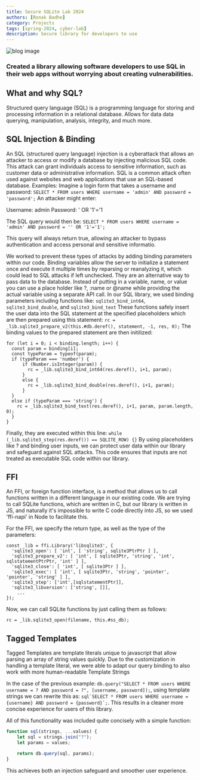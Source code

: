 ```yaml
---
title: Secure SQLite Lab 2024
authors: [Ronak Badhe]
category: Projects
tags: [spring-2024, cyber-lab]
description: Secure library for developers to use
---
```


<img src="https://static.tildacdn.one/tild6262-6661-4034-b164-383063636462/What_is_SQL_Database.png" alt="blog image" />

### Created a library allowing software developers to use SQL in their web apps without worrying about creating vulnerabilities.



## What and why SQL?
Structured query language (SQL) is a programming language for storing and processing information in a relational database. Allows for data data querying, manipulation, analysis, integrity, and much more.


## SQL Injection & Binding
An SQL (structured query language) injection is a cyberattack that allows an attacker to access or modify a database by injecting malicious SQL code. This attack can grant individuals access to sensitive information, such as customer data or administrative information. SQL is a common attack often used against websites and web applications that use an SQL-based database.
Examples:
Imagine a login form that takes a username and password:
`SELECT * FROM users WHERE username = 'admin' AND password = 'password';`
An attacker might enter:

Username: admin
Password: ' OR '1'='1

The SQL query would then be:
`SELECT * FROM users WHERE username = 'admin' AND password = '' OR '1'='1';`

This query will always return true, allowing an attacker to bypass authentication and access personal and sensitive informatio.

We worked to prevent these types of attacks by adding binding parameters within our code. Binding variables allow the server to initialize a statement once and execute it multiple times by reparsing or reanalyzing it, which could lead to SQL attacks if left unchecked. They are an alternative way to pass data to the database. Instead of putting in a variable, name, or value you can use a place holder like ?, :name or @name while providing the actual variable using a separate API call.
In our SQL library, we used binding parameters including functions like: `sqlite3_bind_int64`, `sqlite3_bind_double`, and `sqlite3_bind_text`
These functions safely insert the user data into the SQL statement at the specified placeholders which are then prepared using this statement:
`rc = _lib.sqlite3_prepare_v2(this.#db.deref(), statement, -1, res, 0);`
The binding values to the prepared statement are then initilized:
```javascript=
for (let i = 0; i < binding.length; i++) {
  const param = binding[i];
  const typeParam = typeof(param);
  if (typeParam === 'number') {
      if (Number.isInteger(param)) {
        rc = _lib.sqlite3_bind_int64(res.deref(), i+1, param);
      }
      else {
        rc = _lib.sqlite3_bind_double(res.deref(), i+1, param);
      }
  }
  else if (typeParam === 'string') {
    rc = _lib.sqlite3_bind_text(res.deref(), i+1, param, param.length, 0);
  }
}

```
Finally, they are executed within this line:
`while (_lib.sqlite3_step(res.deref()) == SQLITE_ROW) {}`
By using placeholders like ? and binding user inputs, we can protect user data within our library and safeguard against SQL attacks. This code ensures that inputs are not treated as executable SQL code within our library.
## FFI
An FFI, or foreign function interface, is a method that allows us to call functions written in a different language in our existing code. We are trying to call SQLite functions, which are written in C, but our library is written in JS, and naturally it's impossible to write C code directly into JS, so we used 'ffi-napi' in Node to facilitate this.

For the FFI, we specify the return type, as well as the type of the parameters:
```javascript=
const _lib = ffi.Library('libsqlite3', {
  'sqlite3_open': [ 'int', [ 'string', sqlite3PtrPtr ] ],
  'sqlite3_prepare_v2': [ 'int', [ sqlite3Ptr, 'string', 'int', sqlstatementPtrPtr, 'int' ] ],
  'sqlite3_close': [ 'int', [ sqlite3Ptr ] ],
  'sqlite3_exec': [ 'int', [ sqlite3Ptr, 'string', 'pointer', 'pointer', 'string' ] ],
  'sqlite3_step': ['int',[sqlstatementPtr]],
  'sqlite3_libversion': ['string', []],
    ...
});
```

Now, we can call SQLite functions by just calling them as follows:
```javascript=
rc = _lib.sqlite3_open(filename, this.#ss_db);
```
## Tagged Templates
Tagged Templates are template literals unique to javascript that allow parsing an array of string values quickly. Due to the customization in handling a template literal, we were able to adapt our query binding to also work with more human-readable Template Strings

In the case of the previous example:
`db.query("SELECT * FROM users WHERE username = ? AND password = ?", [username, password]);`,
using template strings we can rewrite this as:
````sql`SELECT * FROM users WHERE username = {username} AND password = {password}`;````.
This results in a cleaner more concise experience for users of this library.

All of this functionality was included quite concisely with a simple function:

```javascript =
function sql(strings, ...values) {
    let sql = strings.join("?");
    let params = values;

    return db.query(sql, params);
}
```

This achieves both an injection safeguard and smoother user experience.
